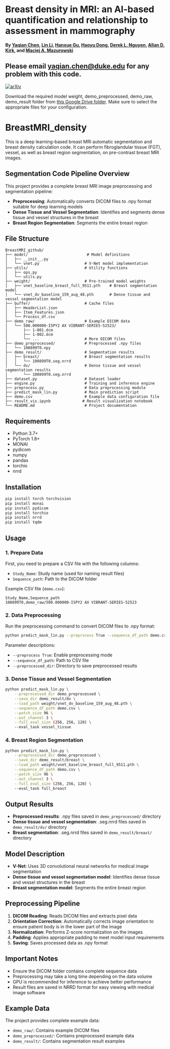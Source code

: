 # Breast density in MRI: an AI-based quantification and relationship to assessment in mammography

**By [Yaqian Chen](https://scholar.google.com/citations?user=iegKFuQAAAAJ&hl=en), [Lin Li](https://scholar.google.com/citations?user=uRHrZUkAAAAJ&hl=zh-CN&authuser=1), [Hanxue Gu](https://scholar.google.com/citations?user=aGjCpQUAAAAJ&hl=en&oi=ao), [Haoyu Dong](https://scholar.google.com/citations?user=eZVEUCIAAAAJ&hl=en&oi=ao), [Derek L. Nguyen](#), [Allan D. Kirk](#), and [Maciej A. Mazurowski](https://scholar.google.com/citations?user=HlxjJPQAAAAJ&hl=en&oi=ao)**

Please email [yaqian.chen@duke.edu](mailto:yaqian.chen@duke.edu) for any problem with this code.
---
[![arXiv](https://img.shields.io/badge/arXiv-2502.09779-b31b1b.svg)](https://arxiv.org/abs/2504.15192)

Download the required model weight, demo_preprocessed, demo_raw, demo_result folder from [this Google Drive folder](https://drive.google.com/drive/folders/1QWPbxk6qKoB1Yc1QHCDjIfgWOIGLri4T?usp=sharing). Make sure to select the appropriate files for your configuration.

# BreastMRI_density

This is a deep learning-based breast MRI automatic segmentation and breast density calculation code. It can perform fibroglandular tissue (FGT), vessel, as well as breast region segmentation, on pre-contrast breast MRI images.

## Segmentation Code Pipeline Overview

This project provides a complete breast MRI image preprocessing and segmentation pipeline:
- **Preprocessing**: Automatically converts DICOM files to .npy format suitable for deep learning models
- **Dense Tissue and Vessel Segmentation**: Identifies and segments dense tissue and vessel structures in the breast
- **Breast Region Segmentation**: Segments the entire breast region

## File Structure

```
BreastMRI_github/
├── model/                          # Model definitions
│   ├── __init__.py
│   └── vnet.py                    # V-Net model implementation
├── utils/                         # Utility functions
│   ├── ops.py
│   └── utils.py
├── weight/                        # Pre-trained model weights
│   ├── vnet_baseline_breast_full_9511.pth    # Breast segmentation model
│   └── vnet_dv_baseline_159_aug_48.pth       # Dense tissue and vessel segmentation model
├── buffer/                        # Cache files
│   ├── HeaderList.json
│   ├── Item_Features.json
│   └── Process_df.csv
├── demo_raw/                      # Example DICOM data
│   └── 500.000000-ISPY2 AX VIBRANT-SERIES-52523/
│       ├── 1-001.dcm
│       ├── 1-002.dcm
│       └── ...                    # More DICOM files
├── demo_preprocessed/             # Preprocessed .npy files
│   └── 100899T0.npy
├── demo_result/                   # Segmentation results
│   ├── breast/                    # Breast segmentation results
│   │   └── 100899T0.seg.nrrd
│   └── dv/                        # Dense tissue and vessel segmentation results
│       └── 100899T0.seg.nrrd
├── dataset.py                     # Dataset loader
├── engine.py                      # Training and inference engine
├── preprocess.py                  # Data preprocessing module
├── predict_mask_lin.py            # Main prediction script
├── demo.csv                       # Example data configuration file
├── result_vis.ipynb              # Result visualization notebook
└── README.md                      # Project documentation
```

## Requirements

- Python 3.7+
- PyTorch 1.8+
- MONAI
- pydicom
- numpy
- pandas
- torchio
- nrrd

## Installation

```bash
pip install torch torchvision
pip install monai
pip install pydicom
pip install torchio
pip install nrrd
pip install tqdm
```

## Usage

### 1. Prepare Data

First, you need to prepare a CSV file with the following columns:
- `Study_Name`: Study name (used for naming result files)
- `Sequence_path`: Path to the DICOM folder

Example CSV file (`demo.csv`):
```csv
Study_Name,Sequence_path
100899T0,demo_raw/500.000000-ISPY2 AX VIBRANT-SERIES-52523
```

### 2. Data Preprocessing

Run the preprocessing command to convert DICOM files to .npy format:

```bash
python predict_mask_lin.py --preprocess True --sequence_df_path demo.csv --preprocessed_dir demo_preprocessed
```

Parameter descriptions:
- `--preprocess True`: Enable preprocessing mode
- `--sequence_df_path`: Path to CSV file
- `--preprocessed_dir`: Directory to save preprocessed results

### 3. Dense Tissue and Vessel Segmentation

```bash
python predict_mask_lin.py \
    --preprocessed_dir demo_preprocessed \
    --save_dir demo_result/dv \
    --load_path weight/vnet_dv_baseline_159_aug_48.pth \
    --sequence_df_path demo.csv \
    --patch_size 96 \
    --out_channel 3 \
    --full_eval_size (256, 256, 128) \
    --eval_task vessel_tissue
```

### 4. Breast Region Segmentation

```bash
python predict_mask_lin.py \
    --preprocessed_dir demo_preprocessed \
    --save_dir demo_result/breast \
    --load_path weight/vnet_baseline_breast_full_9511.pth \
    --sequence_df_path demo.csv \
    --patch_size 96 \
    --out_channel 3 \
    --full_eval_size (256, 256, 128) \
    --eval_task full_breast
```

## Output Results

- **Preprocessed results**: .npy files saved in `demo_preprocessed/` directory
- **Dense tissue and vessel segmentation**: .seg.nrrd files saved in `demo_result/dv/` directory
- **Breast segmentation**: .seg.nrrd files saved in `demo_result/breast/` directory

## Model Description

- **V-Net**: Uses 3D convolutional neural networks for medical image segmentation
- **Dense tissue and vessel segmentation model**: Identifies dense tissue and vessel structures in the breast
- **Breast segmentation model**: Segments the entire breast region

## Preprocessing Pipeline

1. **DICOM Reading**: Reads DICOM files and extracts pixel data
2. **Orientation Correction**: Automatically corrects image orientation to ensure patient body is in the lower part of the image
3. **Normalization**: Performs Z-score normalization on the images
4. **Padding**: Applies appropriate padding to meet model input requirements
5. **Saving**: Saves processed data as .npy format

## Important Notes

- Ensure the DICOM folder contains complete sequence data
- Preprocessing may take a long time depending on the data volume
- GPU is recommended for inference to achieve better performance
- Result files are saved in NRRD format for easy viewing with medical image software

## Example Data

The project provides complete example data:
- `demo_raw/`: Contains example DICOM files
- `demo_preprocessed/`: Contains preprocessed example data
- `demo_result/`: Contains segmentation result examples
